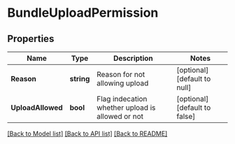 # BundleUploadPermission

## Properties
Name | Type | Description | Notes
------------ | ------------- | ------------- | -------------
**Reason** | **string** | Reason for not allowing upload | [optional] [default to null]
**UploadAllowed** | **bool** | Flag indecation whether upload is allowed or not | [optional] [default to false]

[[Back to Model list]](../README.md#documentation-for-models) [[Back to API list]](../README.md#documentation-for-api-endpoints) [[Back to README]](../README.md)

